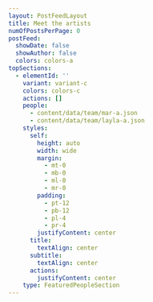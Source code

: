 ```yaml
---
layout: PostFeedLayout
title: Meet the artists
numOfPostsPerPage: 0
postFeed:
  showDate: false
  showAuthor: false
  colors: colors-a
topSections:
  - elementId: ''
    variant: variant-c
    colors: colors-c
    actions: []
    people:
      - content/data/team/mar-a.json
      - content/data/team/layla-a.json
    styles:
      self:
        height: auto
        width: wide
        margin:
          - mt-0
          - mb-0
          - ml-0
          - mr-0
        padding:
          - pt-12
          - pb-12
          - pl-4
          - pr-4
        justifyContent: center
      title:
        textAlign: center
      subtitle:
        textAlign: center
      actions:
        justifyContent: center
    type: FeaturedPeopleSection
---
```

